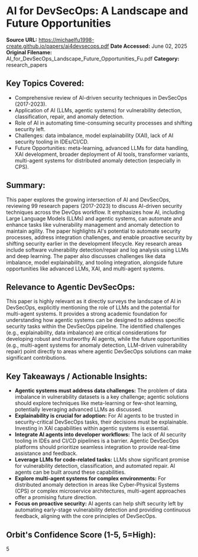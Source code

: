 # AI for DevSecOps: A Landscape and Future Opportunities

**Source URL:** https://michaelfu1998-create.github.io/papers/ai4devsecops.pdf
**Date Accessed:** June 02, 2025
**Original Filename:** AI_for_DevSecOps_Landscape_Future_Opportunities_Fu.pdf
**Category:** research_papers

## Key Topics Covered:
- Comprehensive review of AI-driven security techniques in DevSecOps (2017-2023).
- Application of AI (LLMs, agentic systems) for vulnerability detection, classification, repair, and anomaly detection.
- Role of AI in automating time-consuming security processes and shifting security left.
- Challenges: data imbalance, model explainability (XAI), lack of AI security tooling in IDEs/CI/CD.
- Future Opportunities: meta-learning, advanced LLMs for data handling, XAI development, broader deployment of AI tools, transformer variants, multi-agent systems for distributed anomaly detection (especially in CPS).

## Summary:
This paper explores the growing intersection of AI and DevSecOps, reviewing 99 research papers (2017-2023) to discuss AI-driven security techniques across the DevOps workflow. It emphasizes how AI, including Large Language Models (LLMs) and agentic systems, can automate and enhance tasks like vulnerability management and anomaly detection to maintain agility. The paper highlights AI's potential to automate security processes, address integration challenges, and enable proactive security by shifting security earlier in the development lifecycle. Key research areas include software vulnerability detection/repair and log analysis using LLMs and deep learning. The paper also discusses challenges like data imbalance, model explainability, and tooling integration, alongside future opportunities like advanced LLMs, XAI, and multi-agent systems.

## Relevance to Agentic DevSecOps:
This paper is highly relevant as it directly surveys the landscape of AI in DevSecOps, explicitly mentioning the role of LLMs and the potential for multi-agent systems. It provides a strong academic foundation for understanding how agentic systems can be designed to address specific security tasks within the DevSecOps pipeline. The identified challenges (e.g., explainability, data imbalance) are critical considerations for developing robust and trustworthy AI agents, while the future opportunities (e.g., multi-agent systems for anomaly detection, LLM-driven vulnerability repair) point directly to areas where agentic DevSecOps solutions can make significant contributions.

## Key Takeaways / Actionable Insights:
- **Agentic systems must address data challenges:** The problem of data imbalance in vulnerability datasets is a key challenge; agentic solutions should explore techniques like meta-learning or few-shot learning, potentially leveraging advanced LLMs as discussed.
- **Explainability is crucial for adoption:** For AI agents to be trusted in security-critical DevSecOps tasks, their decisions must be explainable. Investing in XAI capabilities within agentic systems is essential.
- **Integrate AI agents into developer workflows:** The lack of AI security tooling in IDEs and CI/CD pipelines is a barrier. Agentic DevSecOps platforms should prioritize seamless integration to provide real-time assistance and feedback.
- **Leverage LLMs for code-related tasks:** LLMs show significant promise for vulnerability detection, classification, and automated repair. AI agents can be built around these capabilities.
- **Explore multi-agent systems for complex environments:** For distributed anomaly detection in areas like Cyber-Physical Systems (CPS) or complex microservice architectures, multi-agent approaches offer a promising future direction.
- **Focus on proactive security:** AI agents can help shift security left by automating early-stage vulnerability detection and providing continuous feedback, aligning with the core principles of DevSecOps.

## Orbit's Confidence Score (1-5, 5=High):
5
